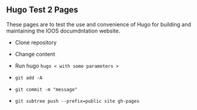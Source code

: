 ## Hugo Test 2 Pages

These pages are to test the use and convenience of Hugo for building and maintaining the IOOS documdntation website. 


- Clone repository
- Change content
- Run hugo `hugo < with some parameters >`

- `git add -A`
- `git commit -m "message" `
- `git subtree push --prefix=public site gh-pages`


